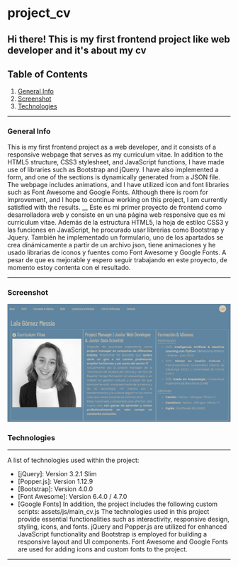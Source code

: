 # project_cv

## Hi there! This is my first frontend project like web developer and it's about my cv

## Table of Contents
1. [General Info](#general-info)
2. [Screenshot](#screenshot)
3. [Technologies](#technologies)

***
### General Info

This is my first frontend project as a web developer, and it consists of a responsive webpage that serves as my curriculum vitae.
In addition to the HTML5 structure, CSS3 stylesheet, and JavaScript functions, I have made use of libraries such as Bootstrap and jQuery. I have also implemented a form, and one of the sections is dynamically generated from a JSON file. The webpage includes animations, and I have utilized icon and font libraries such as Font Awesome and Google Fonts.
Although there is room for improvement, and I hope to continue working on this project, I am currently satisfied with the results.
__ 
Este es mi primer proyecto de frontend como desarrolladora web y consiste en un una página web responsive que es mi curriculum vitae. 
Además de la estructura HTML5, la hoja de estiloc CSS3 y las funciones en JavaScript, he procurado usar librerias como Bootstrap y Jquery. También he implementado un formulario, uno de los apartados se crea dinámicamente a partir de un archivo json, tiene animaciones y he usado librarias de iconos y fuentes como Font Awesome y Google Fonts.
A pesar de que es mejorable y espero seguir trabajando en este proyecto, de momento estoy contenta con el resultado. 
***
### Screenshot
![ImageCV](./assets/img/screenshot.jpg)

### Technologies
***
A list of technologies used within the project:

* [jQuery]: Version 3.2.1 Slim
* [Popper.js]: Version 1.12.9
* [Bootstrap]: Version 4.0.0
* [Font Awesome]: Version 6.4.0 / 4.7.0
* [Google Fonts]
In addition, the project includes the following custom scripts:
assets/js/main_cv.js
The technologies used in this project provide essential functionalities such as interactivity, responsive design, styling, icons, and fonts. jQuery and Popper.js are utilized for enhanced JavaScript functionality and Bootstrap is employed for building a responsive layout and UI components. Font Awesome and Google Fonts are used for adding icons and custom fonts to the project.
***